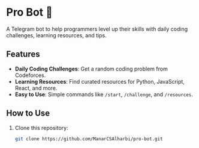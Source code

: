 # Pro Bot 🤖

A Telegram bot to help programmers level up their skills with daily coding challenges, learning resources, and tips.

## Features
- **Daily Coding Challenges**: Get a random coding problem from Codeforces.
- **Learning Resources**: Find curated resources for Python, JavaScript, React, and more.
- **Easy to Use**: Simple commands like `/start`, `/challenge`, and `/resources`.

## How to Use
1. Clone this repository:
   ```bash
   git clone https://github.com/ManarCSAlharbi/pro-bot.git
